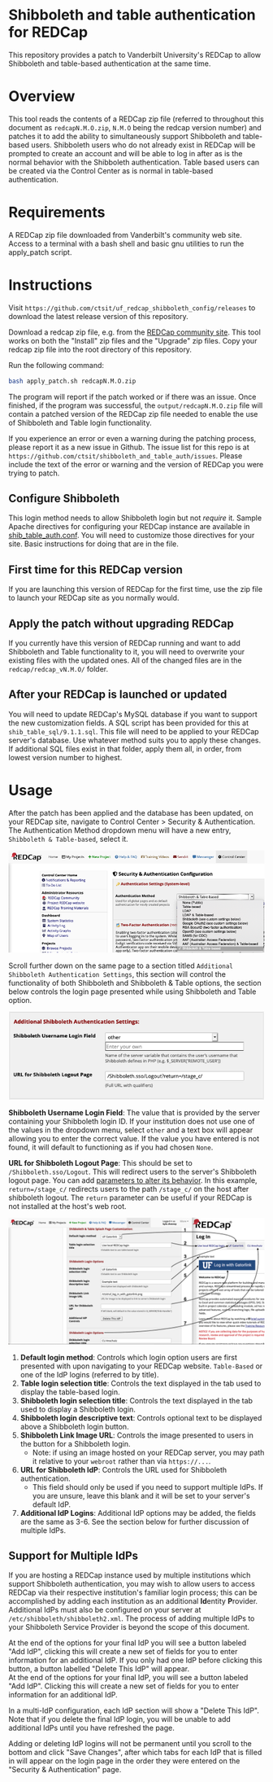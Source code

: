 # Shibboleth and table authentication for REDCap

This repository provides a patch to Vanderbilt University's REDCap to allow Shibboleth and table-based authentication at the same time.

# Overview
This tool reads the contents of a REDCap zip file (referred to throughout this document as `redcapN.M.O.zip`, `N.M.O` being the redcap version number) and patches it to add the ability to simultaneously support Shibboleth and table-based users. Shibboleth users who do not already exist in REDCap will be prompted to create an account and will be able to log in after as is the normal behavior with the Shibboleth authentication. Table based users can be created via the Control Center as is normal in table-based authentication.

# Requirements
A REDCap zip file downloaded from Vanderbilt's community web site.
Access to a terminal with a bash shell and basic gnu utilities to run the apply_patch script.

# Instructions
Visit `https://github.com/ctsit/uf_redcap_shibboleth_config/releases` to download the latest release version of this repository. 

Download a redcap zip file, e.g. from the [REDCap community site](https://community.projectredcap.org/page/download.html). This tool works on both the "Install" zip files and the "Upgrade" zip files. Copy your redcap zip file into the root directory of this repository.

Run the following command:

```bash
bash apply_patch.sh redcapN.M.O.zip
```

The program will report if the patch worked or if there was an issue. Once finished, if the program was successful, the `output/redcapN.M.O.zip` file will contain a patched version of the REDCap zip file  needed to enable the use of Shibboleth and Table login functionality.

If you experience an error or even a warning during the patching process, please report it as a new issue in Github. The issue list for this repo is at `https://github.com/ctsit/shibboleth_and_table_auth/issues`. Please include the text of the error or warning and the version of REDCap you were trying to patch.

## Configure Shibboleth

This login method needs to allow Shibboleth login but not _require_ it. Sample Apache directives for configuring your REDCap instance are available in [shib\_table\_auth.conf](shib_table_auth.conf). You will need to customize those directives for your site. Basic instructions for doing that are in the file.

## First time for this REDCap version

If you are launching this version of REDCap for the first time, use the zip file to launch your REDCap site as you normally would.

## Apply the patch without upgrading REDCap

If you currently have this version of REDCap running and want to add Shibboleth and Table functionality to it, you will need to overwrite your existing files with the updated ones. All of the changed files are in the `redcap/redcap_vN.M.O/` folder.

## After your REDCap is launched or updated

You will need to update REDCap's MySQL database if you want to support the new customization fields. A SQL script has been provided for this at `shib_table_sql/9.1.1.sql`. This file will need to be applied to your REDCap server's database. Use whatever method suits you to apply these changes. If additional SQL files exist in that folder, apply them all, in order, from lowest version number to highest.

# Usage

After the patch has been applied and the database has been updated, on your REDCap site, navigate to Control Center > Security & Authentication. The Authentication Method dropdown menu will have a new entry, `Shibboleth & Table-based`, select it.

![dropdown menu](img/dropdown_menu.png)

Scroll further down on the same page to a section titled `Additional Shibboleth Authentication Settings`, this section  will control the functionality of both Shibboleth and Shibboleth & Table options, the section below controls the login page presented while using Shibboleth and Table option.

![shib auth settings](img/shib_auth_settings.png)

**Shibboleth Username Login Field**: The value that is provided by the server containing your Shibboleth login ID. If your institution does not use one of the values in the dropdown menu, select `other` and a text box will appear allowing you to enter the correct value. If the value you have entered is not found, it will default to functioning as if you had chosen `None`.

**URL for Shibboleth Logout Page**: This should be set to `/Shibboleth.sso/Logout`. This will redirect users to the server's Shibboleth logout page. You can add [parameters to alter its behavior](https://wiki.shibboleth.net/confluence/display/SHIB2/NativeSPLogoutInitiator). In this example, `return=/stage_c/` redirects users to the path `/stage_c/` on the host after shibboleth logout. The `return` parameter can be useful if your REDCap is not installed at the host's web root.

![control fields mapping](img/control_fields_mapping.png)

1. **Default login method**: Controls which login option users are first presented with upon navigating to your REDCap website. `Table-Based` or one of the IdP logins (referred to by title).
2. **Table login selection title**: Controls the text displayed in the tab used to display the table-based login.
3. **Shibboleth login selection title**: Controls the text displayed in the tab used to display a Shibboleth login.
4. **Shibboleth login descriptive text**: Controls optional text to be displayed above a Shibboleth login button.
5. **Shibboleth Link Image URL**: Controls the image presented to users in the button for a Shibboleth login.
    - Note: if using an image hosted on your REDCap server, you may path it relative to your `webroot` rather than via `https://...`.
6. **URL for Shibboleth IdP**: Controls the URL used for Shibboleth authentication.
    - This field should only be used if you need to support multiple IdPs. If you are unsure, leave this blank and it will be set to your server's default IdP.
7. **Additional IdP Logins**: Additional IdP options may be added, the fields are the same as 3-6. See the section below for further discussion of multiple IdPs.

## Support for Multiple IdPs

If you are hosting a REDCap instance used by multiple institutions which support Shibboleth authentication, you may wish to allow users to access REDCap via their respective institution's familiar login process; this can be accomplished by adding each institution as an additional **Id**entity **P**rovider. Additional IdPs must also be configured on your server at `/etc/shibboleth/shibboleth2.xml`. The process of adding multiple IdPs to your Shibboleth Service Provider is beyond the scope of this document.

At the end of the options for your final IdP you will see a button labeled "Add IdP", clicking this will create a new set of fields for you to enter information for an additional IdP. If you only had one IdP before clicking this button, a button labelled "Delete This IdP" will appear.  
At the end of the options for your final IdP, you will see a button labeled "Add IdP". Clicking this will create a new set of fields for you to enter information for an additional IdP. 

In a multi-IdP configuration, each IdP section will show a "Delete This IdP". Note that if you delete the final IdP login, you will be unable to add additional IdPs until you have refreshed the page. 

Adding or deleting IdP logins will not be permanent until you scroll to the bottom and click "Save Changes", after which tabs for each IdP that is filled in will appear on the login page in the order they were entered on the "Security & Authentication" page.

